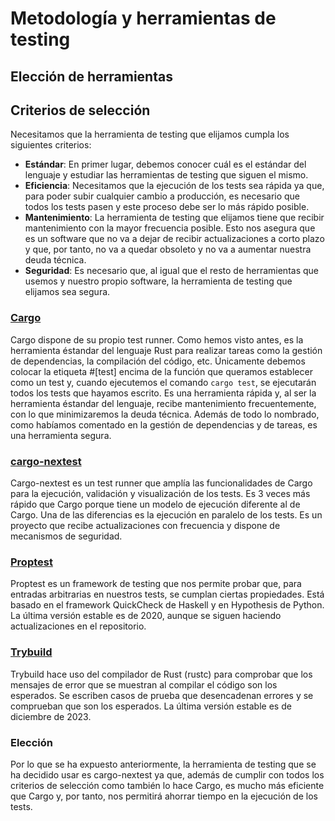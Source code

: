 # Metodología y herramientas de testing
## Elección de herramientas
## Criterios de selección
Necesitamos que la herramienta de testing que elijamos cumpla los siguientes criterios:
- **Estándar**: En primer lugar, debemos conocer cuál es el estándar del lenguaje y estudiar las herramientas de testing que siguen el mismo.
- **Eficiencia**: Necesitamos que la ejecución de los tests sea rápida ya que, para poder subir cualquier cambio a producción, es necesario que todos los tests pasen y este proceso debe ser lo más rápido posible.
- **Mantenimiento**: La herramienta de testing que elijamos tiene que recibir mantenimiento con la mayor frecuencia posible. Esto nos asegura que es un software que no va a dejar de recibir actualizaciones a corto plazo y que, por tanto, no va a quedar obsoleto y no va a aumentar nuestra deuda técnica.
- **Seguridad**: Es necesario que, al igual que el resto de herramientas que usemos y nuestro propio software, la herramienta de testing que elijamos sea segura.

### [Cargo](https://doc.rust-lang.org/cargo/)
Cargo dispone de su propio test runner. Como hemos visto antes, es la herramienta éstandar del lenguaje Rust para realizar tareas como la gestión de dependencias, la compilación del código, etc. Únicamente debemos colocar la etiqueta #[test] encima de la función que queramos establecer como un test y, cuando ejecutemos el comando `cargo test`, se ejecutarán todos los tests que hayamos escrito. Es una herramienta rápida y, al ser la herramienta éstandar del lenguaje, recibe mantenimiento frecuentemente, con lo que minimizaremos la deuda técnica. Además de todo lo nombrado, como habíamos comentado en la gestión de dependencias y de tareas, es una herramienta segura.

### [cargo-nextest](https://nexte.st/)
Cargo-nextest es un test runner que amplía las funcionalidades de Cargo para la ejecución, validación y visualización de los tests. Es 3 veces más rápido que Cargo porque tiene un modelo de ejecución diferente al de Cargo. Una de las diferencias es la ejecución en paralelo de los tests. Es un proyecto que recibe actualizaciones con frecuencia y dispone de mecanismos de seguridad.

### [Proptest](https://lib.rs/crates/proptest)
Proptest es un framework de testing que nos permite probar que, para entradas arbitrarias en nuestros tests, se cumplan ciertas propiedades. Está basado en el framework QuickCheck de Haskell y en Hypothesis de Python. La última versión estable es de 2020, aunque se siguen haciendo actualizaciones en el repositorio.

### [Trybuild](https://lib.rs/crates/trybuild)
Trybuild hace uso del compilador de Rust (rustc) para comprobar que los mensajes de error que se muestran al compilar el código son los esperados. Se escriben casos de prueba que desencadenan errores y se comprueban que son los esperados. La última versión estable es de diciembre de 2023. 

### Elección
Por lo que se ha expuesto anteriormente, la herramienta de testing que se ha decidido usar es cargo-nextest ya que, además de cumplir con todos los criterios de selección como también lo hace Cargo, es mucho más eficiente que Cargo y, por tanto, nos permitirá ahorrar tiempo en la ejecución de los tests.